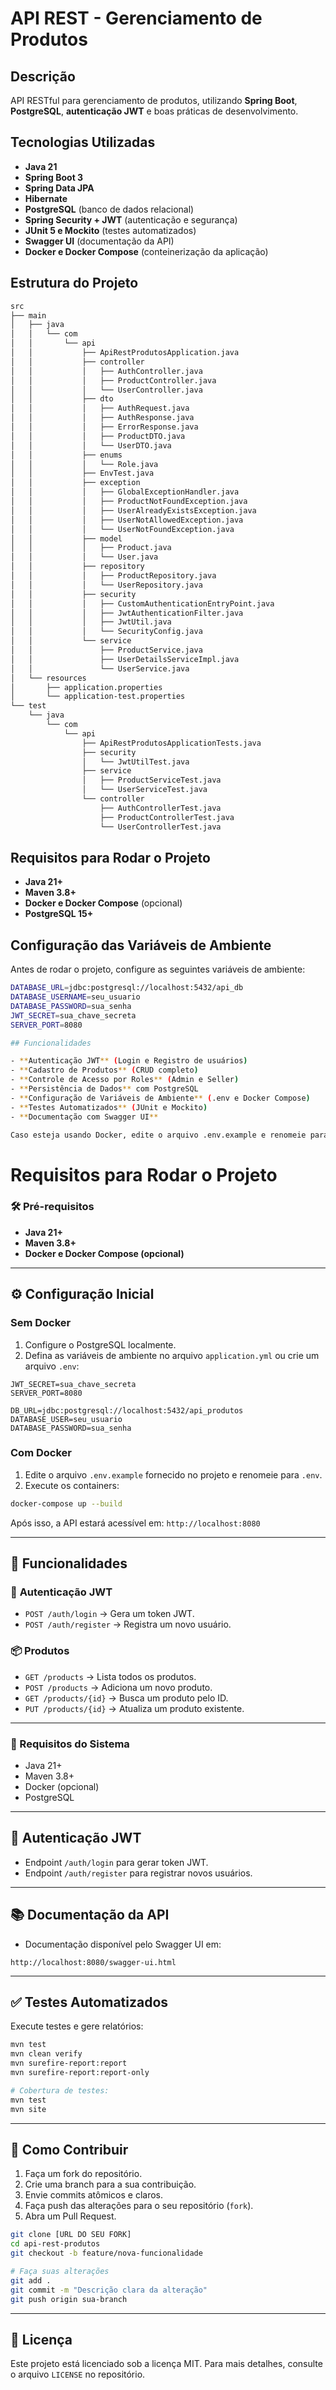 # API REST - Gerenciamento de Produtos

## Descrição

API RESTful para gerenciamento de produtos, utilizando **Spring Boot**, **PostgreSQL**, **autenticação JWT** e boas práticas de desenvolvimento.

## Tecnologias Utilizadas

- **Java 21**
- **Spring Boot 3**
- **Spring Data JPA**
- **Hibernate**
- **PostgreSQL** (banco de dados relacional)
- **Spring Security + JWT** (autenticação e segurança)
- **JUnit 5 e Mockito** (testes automatizados)
- **Swagger UI** (documentação da API)
- **Docker e Docker Compose** (conteinerização da aplicação)

## Estrutura do Projeto

```sh
src
├── main
│   ├── java
│   │   └── com
│   │       └── api
│   │           ├── ApiRestProdutosApplication.java
│   │           ├── controller
│   │           │   ├── AuthController.java
│   │           │   ├── ProductController.java
│   │           │   └── UserController.java
│   │           ├── dto
│   │           │   ├── AuthRequest.java
│   │           │   ├── AuthResponse.java
│   │           │   ├── ErrorResponse.java
│   │           │   ├── ProductDTO.java
│   │           │   └── UserDTO.java
│   │           ├── enums
│   │           │   └── Role.java
│   │           ├── EnvTest.java
│   │           ├── exception
│   │           │   ├── GlobalExceptionHandler.java
│   │           │   ├── ProductNotFoundException.java
│   │           │   ├── UserAlreadyExistsException.java
│   │           │   ├── UserNotAllowedException.java
│   │           │   └── UserNotFoundException.java
│   │           ├── model
│   │           │   ├── Product.java
│   │           │   └── User.java
│   │           ├── repository
│   │           │   ├── ProductRepository.java
│   │           │   └── UserRepository.java
│   │           ├── security
│   │           │   ├── CustomAuthenticationEntryPoint.java
│   │           │   ├── JwtAuthenticationFilter.java
│   │           │   ├── JwtUtil.java
│   │           │   └── SecurityConfig.java
│   │           └── service
│   │               ├── ProductService.java
│   │               ├── UserDetailsServiceImpl.java
│   │               └── UserService.java
│   └── resources
│       ├── application.properties
│       └── application-test.properties
└── test
    └── java
        └── com
            └── api
                ├── ApiRestProdutosApplicationTests.java
                ├── security
                │   └── JwtUtilTest.java
                ├── service
                │   ├── ProductServiceTest.java
                │   └── UserServiceTest.java
                └── controller
                    ├── AuthControllerTest.java
                    ├── ProductControllerTest.java
                    └── UserControllerTest.java
```

## Requisitos para Rodar o Projeto

- **Java 21+**
- **Maven 3.8+**
- **Docker e Docker Compose** (opcional)
- **PostgreSQL 15+**

## Configuração das Variáveis de Ambiente

Antes de rodar o projeto, configure as seguintes variáveis de ambiente:

```sh
DATABASE_URL=jdbc:postgresql://localhost:5432/api_db
DATABASE_USERNAME=seu_usuario
DATABASE_PASSWORD=sua_senha
JWT_SECRET=sua_chave_secreta
SERVER_PORT=8080

## Funcionalidades

- **Autenticação JWT** (Login e Registro de usuários)
- **Cadastro de Produtos** (CRUD completo)
- **Controle de Acesso por Roles** (Admin e Seller)
- **Persistência de Dados** com PostgreSQL
- **Configuração de Variáveis de Ambiente** (.env e Docker Compose)
- **Testes Automatizados** (JUnit e Mockito)
- **Documentação com Swagger UI**

Caso esteja usando Docker, edite o arquivo .env.example e renomeie para .env.
```

# Requisitos para Rodar o Projeto

### 🛠️ Pré-requisitos

- **Java 21+**
- **Maven 3.8+**
- **Docker e Docker Compose (opcional)**

---

## ⚙️ Configuração Inicial

### **Sem Docker**
1. Configure o PostgreSQL localmente.
2. Defina as variáveis de ambiente no arquivo `application.yml` ou crie um arquivo `.env`:

```env
JWT_SECRET=sua_chave_secreta
SERVER_PORT=8080

DB_URL=jdbc:postgresql://localhost:5432/api_produtos
DATABASE_USER=seu_usuario
DATABASE_PASSWORD=sua_senha
```

### **Com Docker**
1. Edite o arquivo `.env.example` fornecido no projeto e renomeie para `.env`.
2. Execute os containers:

```sh
docker-compose up --build
```

Após isso, a API estará acessível em: `http://localhost:8080`

---

## 📌 Funcionalidades

### 🔑 **Autenticação JWT**
- `POST /auth/login` → Gera um token JWT.
- `POST /auth/register` → Registra um novo usuário.

### 📦 **Produtos**
- `GET /products` → Lista todos os produtos.
- `POST /products` → Adiciona um novo produto.
- `GET /products/{id}` → Busca um produto pelo ID.
- `PUT /products/{id}` → Atualiza um produto existente.

---

### 🚧 Requisitos do Sistema
- Java 21+
- Maven 3.8+
- Docker (opcional)
- PostgreSQL

---

## 🔑 Autenticação JWT
- Endpoint `/auth/login` para gerar token JWT.
- Endpoint `/auth/register` para registrar novos usuários.

---

## 📚 Documentação da API

- Documentação disponível pelo Swagger UI em:

```
http://localhost:8080/swagger-ui.html
```

---

## ✅ Testes Automatizados

Execute testes e gere relatórios:

```sh
mvn test
mvn clean verify
mvn surefire-report:report
mvn surefire-report:report-only

# Cobertura de testes:
mvn test
mvn site
```

---

## 🌟 Como Contribuir

1. Faça um fork do repositório.
2. Crie uma branch para a sua contribuição.
3. Envie commits atômicos e claros.
4. Faça push das alterações para o seu repositório (`fork`).
5. Abra um Pull Request.

```sh
git clone [URL DO SEU FORK]
cd api-rest-produtos
git checkout -b feature/nova-funcionalidade

# Faça suas alterações
git add .
git commit -m "Descrição clara da alteração"
git push origin sua-branch
```

---

## 📜 Licença

Este projeto está licenciado sob a licença MIT. Para mais detalhes, consulte o arquivo `LICENSE` no repositório.

